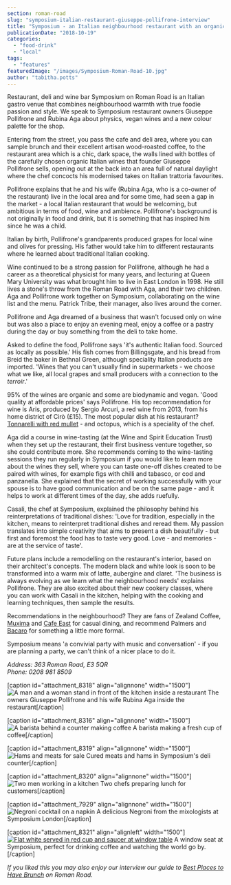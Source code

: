 ```yaml
---
section: roman-road
slug: "symposium-italian-restaurant-giuseppe-pollifrone-interview"
title: "Symposium - an Italian neighbourhood restaurant with an organic twist"
publicationDate: "2018-10-19"
categories: 
  - "food-drink"
  - "local"
tags: 
  - "features"
featuredImage: "/images/Symposium-Roman-Road-10.jpg"
author: "tabitha.potts"
---
```


Restaurant, deli and wine bar Symposium on Roman Road is an Italian gastro venue that combines neighbourhood warmth with true foodie passion and style. We speak to Symposium restaurant owners Giuseppe Pollifrone and Rubina Aga about physics, vegan wines and a new colour palette for the shop.

Entering from the street, you pass the cafe and deli area, where you can sample brunch and their excellent artisan wood-roasted coffee, to the restaurant area which is a chic, dark space, the walls lined with bottles of the carefully chosen organic Italian wines that founder Giuseppe Pollifrone sells, opening out at the back into an area full of natural daylight where the chef concocts his modernised takes on Italian trattoria favourites.

Pollifrone explains that he and his wife (Rubina Aga, who is a co-owner of the restaurant) live in the local area and for some time, had seen a gap in the market - a local Italian restaurant that would be welcoming, but ambitious in terms of food, wine and ambience. Pollifrone's background is not originally in food and drink, but it is something that has inspired him since he was a child.

Italian by birth, Pollifrone's grandparents produced grapes for local wine and olives for pressing. His father would take him to different restaurants where he learned about traditional Italian cooking.

Wine continued to be a strong passion for Pollifrone, although he had a career as a theoretical physicist for many years, and lecturing at Queen Mary University was what brought him to live in East London in 1998. He still lives a stone's throw from the Roman Road with Aga, and their two children. Aga and Pollifrone work together on Symposium, collaborating on the wine list and the menu. Patrick Tribe, their manager, also lives around the corner.

Pollifrone and Aga dreamed of a business that wasn't focused only on wine but was also a place to enjoy an evening meal, enjoy a coffee or a pastry during the day or buy something from the deli to take home.

Asked to define the food, Pollifrone says 'it's authentic Italian food. Sourced as locally as possible.' His fish comes from Billingsgate, and his bread from Breid the baker in Bethnal Green, although speciality Italian products are imported. 'Wines that you can't usually find in supermarkets - we choose what we like, all local grapes and small producers with a connection to the _terroir_.'

95% of the wines are organic and some are biodynamic and vegan. 'Good quality at affordable prices' says Pollifrone. His top recommendation for wine is Aris, produced by Sergio Arcuri, a red wine from 2013, from his home district of Cirò (£15). The most popular dish at his restaurant? [Tonnarelli with red mullet](https://romanroadlondon.com/symposium-tonnarelli-pasta-red-mullet-lime-butter-pistachio-pesto-recipe/) - and octopus, which is a speciality of the chef.

Aga did a course in wine-tasting (at the Wine and Spirit Education Trust) when they set up the restaurant, their first business venture together, so she could contribute more. She recommends coming to the wine-tasting sessions they run regularly in Symposium if you would like to learn more about the wines they sell, where you can taste one-off dishes created to be paired with wines, for example figs with chilli and tabasco, or cod and panzanella. She explained that the secret of working successfully with your spouse is to have good communication and be on the same page - and it helps to work at different times of the day, she adds ruefully.

Casali, the chef at Symposium, explained the philosophy behind his reinterpretations of traditional dishes: 'Love for tradition, especially in the kitchen, means to reinterpret traditional dishes and reread them. My passion translates into simple creativity that aims to present a dish beautifully - but first and foremost the food has to taste very good. Love - and memories - are at the service of taste'.

Future plans include a remodelling on the restaurant's interior, based on their architect's concepts. The modern black and white look is soon to be transformed into a warm mix of latte, aubergine and claret. 'The business is always evolving as we learn what the neighbourhood needs' explains Pollifrone. They are also excited about their new cookery classes, where you can work with Casali in the kitchen, helping with the cooking and learning techniques, then sample the results.

Recommendations in the neighbourhood? They are fans of Zealand Coffee, [Muxima](https://romanroadlondon.com/muxima-arts-cafe-music-venue/) and [Cafe East](https://romanroadlondon.com/cafe-east-roman-road-mustafa-has-interview/) for casual dining, and recommend Palmers and [Bacaro](https://romanroadlondon.com/bacaro-recipe-arancini/) for something a little more formal.

Symposium means 'a convivial party with music and conversation' - if you are planning a party, we can't think of a nicer place to do it.

_Address: 363 Roman Road, E3 5QR_  
_Phone: 0208 981 8509_

\[caption id="attachment\_8318" align="alignnone" width="1500"\]![A man and a woman stand in front of the kitchen inside a restaurant](/images/Symposium-Roman-Road-owners-03.jpg) The owners Giuseppe Pollifrone and his wife Rubina Aga inside the restaurant\[/caption\]

\[caption id="attachment\_8316" align="alignnone" width="1500"\]![A barista behind a counter making coffee](/images/Symposium-Roman-Road-08.jpg) A barista making a fresh cup of coffee\[/caption\]

\[caption id="attachment\_8319" align="alignnone" width="1500"\]![Hams and meats for sale](/images/Symposium-Roman-Road-09.jpg) Cured meats and hams in Symposium's deli counter\[/caption\]

\[caption id="attachment\_8320" align="alignnone" width="1500"\]![Two men working in a kitchen](/images/Symposium-Roman-Road-06.jpg) Two chefs preparing lunch for customers\[/caption\]

\[caption id="attachment\_7929" align="alignnone" width="1500"\]![Negroni cocktail on a napkin](/images/Symposium-Roman-Road-03.jpg) A delicious Negroni from the mixologists at Symposium London\[/caption\]

\[caption id="attachment\_8321" align="alignleft" width="1500"\][![Flat white served in red cup and saucer at window table](/images/Symposium-Roman-Road-05-1.jpg)](https://romanroadlondon.com/wp-content/uploads/2018/09/Symposium-Roman-Road-05-1.jpg) A window seat at Symposium, perfect for drinking coffee and watching the world go by.\[/caption\]

_If you liked this you may also enjoy our interview our guide to [Best Places to Have Brunch](https://romanroadlondon.com/best-brunch-bow-mile-end-globe-town/) on Roman Road._


